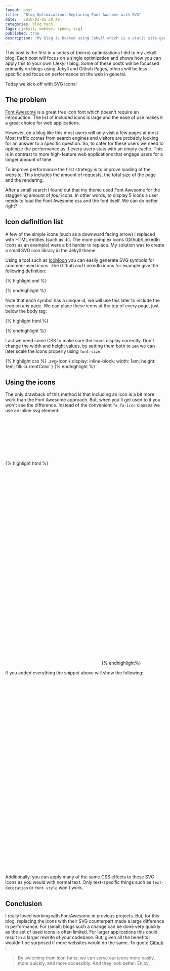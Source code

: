 ```yaml
---
layout: post
title:  "Blog Optimization: Replacing Font Awesome with SVG"
date:   2016-03-01 20:49
categories: blog tech
tags: [jekyll, webdev, speed, svg]
published: true
description: "My blog is hosted using Jekyll which is a static site generator. Static sites are inherently fast, but I took some extra measures to achieve an even faster website. This is part 1 of the series: replacing Font Awesome."
---
```


This post is the first in a series of (micro) optimizations I did to my Jekyll blog. Each post will focus on a single optimization and shows how you can apply this to your own (Jekyll) blog. Some of these posts will be focussed primarily on blogs using Jekyll and Github Pages, others will be less specific and focus on performance on the web in general.

Today we kick-off with SVG icons!


## The problem

[Font Awesome](https://fortawesome.github.io/Font-Awesome/) is a great free icon font which doesn't require an introduction. The list of included icons is large and the ease of use makes it a great choice for web applications.

However, on a blog like this most users will only visit a few pages at most. Most traffic comes from search engines and visitors are probably looking for an answer to a specific question. So, to cater for these users we need to optimize the performance as if every users stats with an empty cache. This is in contrast to more high-feature web applications that engage users for a longer amount of time.

To improve performance the first strategy is to improve loading of the website. This includes the amount of requests, the total size of the page and the rendering.

After a small search I found out that my theme used Font Awesome for the staggering amount of *four* icons. In other words, to display 5 icons a user needs to load the Font Awesome css and the font itself. We can do better right?

## Icon definition list

A few of the simple icons (such as a downward facing arrow) I replaced with HTML entities (such as &#8595;). The more complex icons (Github/LinkedIn icons as an example) were a bit harder to replace. My solution was to create a small SVG icon library in the Jekyll theme.

Using a tool such as [IcoMoon](https://icomoon.io/app/) you can easily generate SVG symbols for common-used icons. The Github and LinkedIn icons for example give the following definition:

{% highlight xml %}
<symbol id="icon-linkedin" viewBox="0 0 1024 1024">
  <title>linkedin</title>
  <path class="path1" d="M384 384h177.106v90.782h2.532c24.64-44.194 84.958-90.782 174.842-90.782 186.946 0 221.52 116.376 221.52 267.734v308.266h-184.61v-273.278c0-65.184-1.334-149.026-96.028-149.026-96.148 0-110.82 70.986-110.82 144.292v278.012h-184.542v-576z"></path>
  <path class="path2" d="M64 384h192v576h-192v-576z"></path>
  <path class="path3" d="M256 224c0 53.019-42.981 96-96 96s-96-42.981-96-96c0-53.019 42.981-96 96-96s96 42.981 96 96z"></path>
</symbol>
<symbol id="icon-github" viewBox="0 0 1024 1024">
  <title>github</title>
  <path class="path1" d="M512.008 12.642c-282.738 0-512.008 229.218-512.008 511.998 0 226.214 146.704 418.132 350.136 485.836 25.586 4.738 34.992-11.11 34.992-24.632 0-12.204-0.48-52.542-0.696-95.324-142.448 30.976-172.504-60.41-172.504-60.41-23.282-59.176-56.848-74.916-56.848-74.916-46.452-31.778 3.51-31.124 3.51-31.124 51.4 3.61 78.476 52.766 78.476 52.766 45.672 78.27 119.776 55.64 149.004 42.558 4.588-33.086 17.852-55.68 32.506-68.464-113.73-12.942-233.276-56.85-233.276-253.032 0-55.898 20.004-101.574 52.76-137.428-5.316-12.9-22.854-64.972 4.952-135.5 0 0 43.006-13.752 140.84 52.49 40.836-11.348 84.636-17.036 128.154-17.234 43.502 0.198 87.336 5.886 128.256 17.234 97.734-66.244 140.656-52.49 140.656-52.49 27.872 70.528 10.35 122.6 5.036 135.5 32.82 35.856 52.694 81.532 52.694 137.428 0 196.654-119.778 239.95-233.79 252.624 18.364 15.89 34.724 47.046 34.724 94.812 0 68.508-0.596 123.644-0.596 140.508 0 13.628 9.222 29.594 35.172 24.566 203.322-67.776 349.842-259.626 349.842-485.768 0-282.78-229.234-511.998-511.992-511.998z"></path>
</symbol>
{% endhighlight %}

Note that each symbol has a unique id, we will use this later to include the icon on any page. We can place these icons at the top of every page, just below the body tag:

{% highlight html %}
<body>
<svg style="display: none">
  <defs>
  <!-- all your icon definitions -->
  </defs>
</svg>

<!-- remainder of page -->
{% endhighlight %}

Last we need some CSS to make sure the icons display correctly. Don't change the width and height values, by setting them both to `1em` we can later scale the icons properly using `font-size`.

{% highlight css %}
.svg-icon {
  display: inline-block;
  width: 1em;
  height: 1em;
  fill: currentColor
}
{% endhighlight %}

## Using the icons

The only drawback of this method is that including an icon is a bit more work than the Font Awesome approach. But, when you'll get used to it you won't see the difference. Instead of the convenient `fa fa-icon` classes we use an inline svg element:

{% highlight html %}
<svg class="svg-icon">
  <use xlink:href="#icon-github"></use>
</svg>

<!-- Examples showing larger font sizes: -->
<span style="font-size: 1em;"><svg class="svg-icon"><use xlink:href="#icon-github"></use></svg></span>
<span style="font-size: 2em;"><svg class="svg-icon"><use xlink:href="#icon-github"></use></svg></span>
<span style="font-size: 3em;"><svg class="svg-icon"><use xlink:href="#icon-github"></use></svg></span>

<!-- Example with color: -->
<span style="color: darkred"><svg class="svg-icon"><use xlink:href="#icon-github"></use></svg></span>
{% endhighlight%}

If you added everything the snippet above will show the following:

<span style="font-size: 1em;"><svg class="svg-icon"><use xlink:href="#icon-github"></use></svg></span>
<span style="font-size: 2em;"><svg class="svg-icon"><use xlink:href="#icon-github"></use></svg></span>
<span style="font-size: 3em;"><svg class="svg-icon"><use xlink:href="#icon-github"></use></svg></span>
<span style="color: darkred"><svg class="svg-icon"><use xlink:href="#icon-github"></use></svg></span>

Additionally, you can apply many of the same CSS effects to these SVG icons as you would with normal text. Only text-specific things such as `text-decoration` or `font-style` won't work.

## Conclusion

I really loved working with FontAwesome in previous projects. But, for this blog, replacing the icons with their SVG counterpart made a large difference in performance. For (small) blogs such a change can be done very quickly as the set of used icons is often limited. For larger applications this could result in a larger rewrite of your codebase. But, given all the benefits I wouldn't be surprised if more websites would do the same. To quote [Github](https://github.com/blog/2112-delivering-octicons-with-svg) :

>  By switching from icon fonts, we can serve our icons more easily, more quickly, and more accessibly. And they look better. Enjoy.
